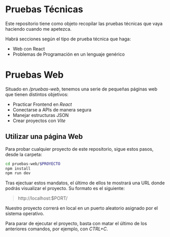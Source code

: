 # Pruebas Técnicas
Este repositorio tiene como objeto recopilar las pruebas técnicas que vaya haciendo cuando me apetezca.

Habrá secciones según el tipo de prueba técnica que haga:
- Web con React
- Problemas de Programación en un lenguaje genérico

# Pruebas Web
Situado en */pruebas-web*, tenemos una serie de pequeñas páginas web que tienen distintos objetivos:
- Practicar Frontend en *React*
- Conectarse a APIs de manera segura
- Manejar estructuras JSON
- Crear proyectos con *Vite*

## Utilizar una página Web
Para probar cualquier proyecto de este repositorio, sigue estos pasos, desde la carpeta:
```bash
cd pruebas-web/$PROYECTO
npm install
npm run dev
```

Tras ejectuar estos mandatos, el último de ellos te mostrará una URL donde podrás visualizar el proyecto. Su formato es el siguiente:
> http://localhost:$PORT/

Nuestro proyecto correrá en local en un puerto aleatorio asignado por el sistema operativo.

Para parar de ejecutar el proyecto, basta con matar el último de los anteriores comandos, por ejemplo, con *CTRL+C*.
